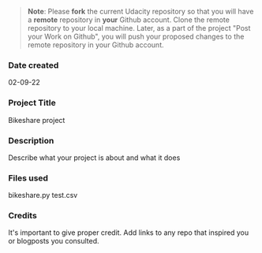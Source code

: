 >**Note**: Please **fork** the current Udacity repository so that you will have a **remote** repository in **your** Github account. Clone the remote repository to your local machine. Later, as a part of the project "Post your Work on Github", you will push your proposed changes to the remote repository in your Github account.

### Date created
02-09-22

### Project Title
Bikeshare project

### Description
Describe what your project is about and what it does

### Files used
bikeshare.py
test.csv

### Credits
It's important to give proper credit. Add links to any repo that inspired you or blogposts you consulted.
